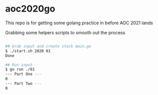 # aoc2020go

This repo is for getting some golang practice in before AOC 2021 lands


Grabbing some helpers scripts to smooth out the process

```bash

## Grab input and create stock main.go
$ ./start.sh 2020 01
Done

## Run input
$ go run ./01
--- Part One ---
0
--- Part Two ---
0
```